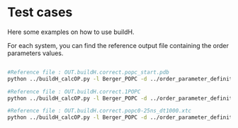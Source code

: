 # Test cases

Here some examples on how to use buildH.

For each system, you can find the reference output file containing the order parameters values.

```bash

#Reference file : OUT.buildH.correct.popc_start.pdb
python ../buildH_calcOP.py -l Berger_POPC -d ../order_parameter_definitions_MODEL_Berger_POPC.def popc_start.pdb

#Reference file : OUT.buildH.correct.1POPC
python ../buildH_calcOP.py -l Berger_POPC -d ../order_parameter_definitions_MODEL_Berger_POPC.def  1POPC.pdb

#Reference file : OUT.buildH.correct.popc0-25ns_dt1000.xtc
python ../buildH_calcOP.py -l Berger_POPC -d ../order_parameter_definitions_MODEL_Berger_POPC.def popc_start.pdb -x popc0-25ns_dt1000.xtc

```
